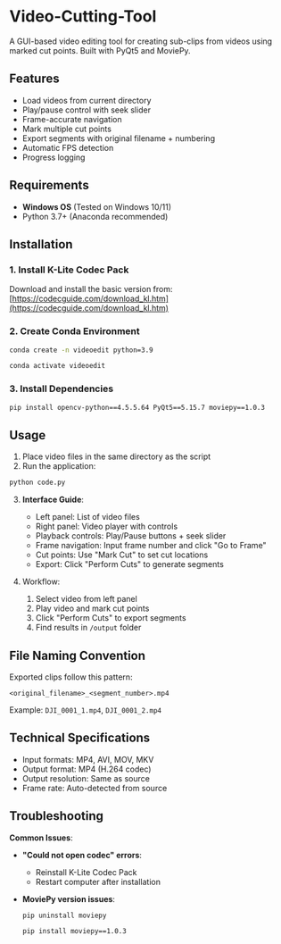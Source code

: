 # Video-Cutting-Tool

A GUI-based video editing tool for creating sub-clips from videos using marked cut points. Built with PyQt5 and MoviePy.

## Features
- Load videos from current directory
- Play/pause control with seek slider
- Frame-accurate navigation
- Mark multiple cut points
- Export segments with original filename + numbering
- Automatic FPS detection
- Progress logging

## Requirements
- **Windows OS** (Tested on Windows 10/11)
- Python 3.7+ (Anaconda recommended)

## Installation

### 1. Install K-Lite Codec Pack
Download and install the basic version from:
[https://codecguide.com/download_kl.htm](https://codecguide.com/download_kl.htm)

### 2. Create Conda Environment
```bash
conda create -n videoedit python=3.9
```
```bash
conda activate videoedit
```

### 3. Install Dependencies
```bash
pip install opencv-python==4.5.5.64 PyQt5==5.15.7 moviepy==1.0.3
```

## Usage
1. Place video files in the same directory as the script
2. Run the application:
```bash
python code.py
```
3. **Interface Guide**:
   - Left panel: List of video files
   - Right panel: Video player with controls
   - Playback controls: Play/Pause buttons + seek slider
   - Frame navigation: Input frame number and click "Go to Frame"
   - Cut points: Use "Mark Cut" to set cut locations
   - Export: Click "Perform Cuts" to generate segments

4. Workflow:
   1. Select video from left panel
   2. Play video and mark cut points
   3. Click "Perform Cuts" to export segments
   4. Find results in `/output` folder

## File Naming Convention
Exported clips follow this pattern:
```
<original_filename>_<segment_number>.mp4
```
Example: `DJI_0001_1.mp4`, `DJI_0001_2.mp4`

## Technical Specifications
- Input formats: MP4, AVI, MOV, MKV
- Output format: MP4 (H.264 codec)
- Output resolution: Same as source
- Frame rate: Auto-detected from source

## Troubleshooting
**Common Issues**:
- **"Could not open codec" errors**:
  - Reinstall K-Lite Codec Pack
  - Restart computer after installation
  
- **MoviePy version issues**:
  ```bash
  pip uninstall moviepy
  ```
  ```bash
  pip install moviepy==1.0.3
  ```


